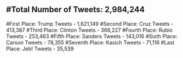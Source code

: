 #Total Number of Tweets: 2,984,244 
---
#First Place: Trump Tweets - 1,621,149
#Second Place: Cruz Tweets - 413,387
#Third Place: Clinton Tweets - 368,227
#Fourth Place: Rubio Tweets - 253,463
#Fifth Place: Sanders Tweets - 143,016
#Sixth Place: Carson Tweets - 78,355
#Seventh Place: Kasich Tweets - 71,116
#Last Place: Jeb! Tweets - 35,539
